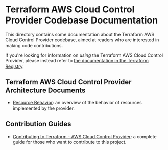 # Terraform AWS Cloud Control Provider Codebase Documentation

This directory contains some documentation about the Terraform AWS Cloud Control Provider codebase, aimed at readers who are interested in making code contributions.

If you're looking for information on _using_ the Terraform AWS Cloud Control Provider, please instead refer to [the documentation in the Terraform Registry](https://registry.terraform.io/providers/hashicorp/awscc/latest).

## Terraform AWS Cloud Control Provider Architecture Documents

* [Resource Behavior](./resource-behavior.md): an overview of the behavior of resources implemented by the provider.

## Contribution Guides

* [Contributing to Terraform - AWS Cloud Control Provider](../CONTRIBUTING.md): a complete guide for those who want to contribute to this project.